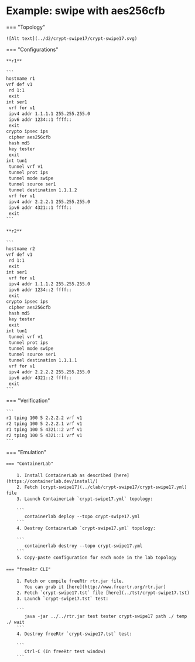 # Example: swipe with aes256cfb

=== "Topology"

    ![Alt text](../d2/crypt-swipe17/crypt-swipe17.svg)

=== "Configurations"

    **r1**

    ```
    hostname r1
    vrf def v1
     rd 1:1
     exit
    int ser1
     vrf for v1
     ipv4 addr 1.1.1.1 255.255.255.0
     ipv6 addr 1234::1 ffff::
     exit
    crypto ipsec ips
     cipher aes256cfb
     hash md5
     key tester
     exit
    int tun1
     tunnel vrf v1
     tunnel prot ips
     tunnel mode swipe
     tunnel source ser1
     tunnel destination 1.1.1.2
     vrf for v1
     ipv4 addr 2.2.2.1 255.255.255.0
     ipv6 addr 4321::1 ffff::
     exit
    ```

    **r2**

    ```
    hostname r2
    vrf def v1
     rd 1:1
     exit
    int ser1
     vrf for v1
     ipv4 addr 1.1.1.2 255.255.255.0
     ipv6 addr 1234::2 ffff::
     exit
    crypto ipsec ips
     cipher aes256cfb
     hash md5
     key tester
     exit
    int tun1
     tunnel vrf v1
     tunnel prot ips
     tunnel mode swipe
     tunnel source ser1
     tunnel destination 1.1.1.1
     vrf for v1
     ipv4 addr 2.2.2.2 255.255.255.0
     ipv6 addr 4321::2 ffff::
     exit
    ```

=== "Verification"

    ```
    r1 tping 100 5 2.2.2.2 vrf v1
    r2 tping 100 5 2.2.2.1 vrf v1
    r1 tping 100 5 4321::2 vrf v1
    r2 tping 100 5 4321::1 vrf v1
    ```

=== "Emulation"

    === "ContainerLab"

        1. Install ContainerLab as described [here](https://containerlab.dev/install/)  
        2. Fetch [crypt-swipe17](../clab/crypt-swipe17/crypt-swipe17.yml) file  
        3. Launch ContainerLab `crypt-swipe17.yml` topology:  

        ```
           containerlab deploy --topo crypt-swipe17.yml  
        ```
        4. Destroy ContainerLab `crypt-swipe17.yml` topology:  

        ```
           containerlab destroy --topo crypt-swipe17.yml  
        ```
        5. Copy-paste configuration for each node in the lab topology

    === "freeRtr CLI"

        1. Fetch or compile freeRtr rtr.jar file.  
           You can grab it [here](http://www.freertr.org/rtr.jar)  
        2. Fetch `crypt-swipe17.tst` file [here](../tst/crypt-swipe17.tst)  
        3. Launch `crypt-swipe17.tst` test:  

        ```
           java -jar ../../rtr.jar test tester crypt-swipe17 path ./ temp ./ wait
        ```
        4. Destroy freeRtr `crypt-swipe17.tst` test:  

        ```
           Ctrl-C (In freeRtr test window)
        ```

